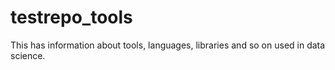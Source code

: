 # testrepo_tools

This has information about tools, languages, libraries and so on used in data science.
